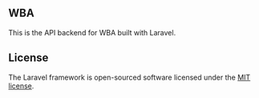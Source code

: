 <p align="center"></a></p>

## WBA
This is the API backend for WBA built with Laravel.



## License

The Laravel framework is open-sourced software licensed under the [MIT license](https://opensource.org/licenses/MIT).
